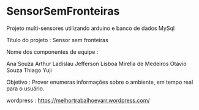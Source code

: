 # SensorSemFronteiras
Projeto multi-sensores utilizando arduino e banco de dados MySql

Título do projeto : Sensor sem fronteiras

Nome dos componentes de equipe :

Ana Souza
Arthur Ladislau
Jefferson Lisboa
Mirella de Medeiros
Otavio Souza
Thiago Yuji


Objetivo : Prover enumeras informações sobre o ambiente, em tempo real para o usuário.


wordpress : https://melhortrabalhoevarr.wordpress.com/
